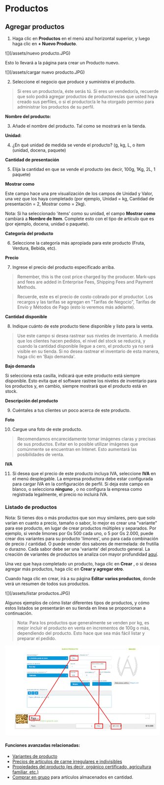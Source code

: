 # Productos

## Agregar productos

1. Haga clic en **Productos** en el menú azul horizontal superior, y luego haga clic en **+ Nuevo Producto**.

![](/assets/nuevo producto.JPG)

Esto lo llevará a la página para crear un Producto nuevo.

![](/assets/cargar nuevo producto.JPG)

2. Seleccione el negocio que produce y suministra el producto.

> Si eres un productor/a, éste serás tú. Si eres un vendedor/a, recuerde que solo podrá agregar productos de productores/as que usted haya creado sus perfiles, o si el productor/a le ha otorgado permiso para administrar los productos de su perfil.

**Nombre del producto:**

3. Añade el nombre del producto. Tal como se mostrará en la tienda.

**Unidad:**

4. ¿En qué unidad de medida se vende el producto? (g, kg, L, o item (unidad, docena, paquete)

**Cantidad de presentación**

5. Elija la cantidad en que se vende el producto (es decir, 100g, 1Kg, 2L, 1 paquete)

**Mostrar como**

Este campo hace una pre visualización de los campos de Unidad y Valor, una vez que los haya completado (por ejemplo, Unidad = kg, Cantidad de presentación = 2, Mostrar como = 2kg).

Nota: Si ha seleccionado 'items' como su unidad, el campo **Mostrar como** cambiará a **Nombre de Item**. Complete esto con el tipo de artículo que es (por ejemplo, docena, unidad o paquete).

**Categoría del producto**

6. Seleccione la categoría más apropiada para este producto (Fruta, Verdura, Bebida, etc).

**Precio** 

7. Ingrese el precio del producto especificado arriba.

> Remember, this is the cost price charged by the producer. Mark-ups and fees are added in Enterprise Fees, Shipping Fees and Payment Methods.

> Recuerde, este es el precio de costo cobrado por el productor. Los recargos y las tarifas se agregan en "Tarifas de Negocio", Tarifas de Envío y Métodos de Pago (esto lo veremos más adelante).

**Cantidad disponible**

8. Indique cuánto de este producto tiene disponible y listo para la venta.

> Use este campo si desea rastrear sus niveles de inventario. A medida que los clientes hacen pedidos, el nivel del stock se reducirá, y cuando la cantidad disponible llegue a cero, el producto ya no será visible en su tienda. Si no desea rastrear el inventario de esta manera, haga clic en 'Bajo demanda'.

**Bajo demanda**

Si selecciona esta casilla, indicará que este producto está siempre disponible. Esto evita que el software rastree los niveles de inventario para los productos y, en cambio, siempre mostrará que el producto está en stock.

**Descripción del producto** 

9. Cuéntales a tus clientes un poco acerca de este producto.

**Foto**

10. Cargue una foto de este producto. 

> Recomendamos encarecidamente tomar imágenes claras y precisas de sus productos. Evitar en lo posible utilizar imágenes que comúnmente se encuentran en Intenet. Esto aumentará las posibilidades de venta.

**IVA**

11. Si desea que el precio de este producto incluya IVA, seleccione **IVA** en el menú desplegable. La empresa productora debe estar configurada para cargar IVA en la configuración de perfil. Si deja este campo en blanco, o selecciona **ninguno** , o no configura la empresa como registrada legalmente, el precio no incluirá IVA.

### Listado de productos

Nota: Si tienes dos o más productos que son muy similares, pero que solo varían en cuanto a precio, tamaño o sabor, lo mejor es crear una "variante" para ese producto, en lugar de crear productos múltiples y separados. Por ejemplo, si vende limones por Gs 500 cada uno, o 5 por Gs 2.000, puede crear dos variantes para su producto 'limones', uno para cada combinación de precio / cantidad. O puede vender dos sabores de mermelada: de frutilla o durazno. Cada sabor debe ser una 'variante' del producto general. La creación de variantes de productos se analiza con mayor profundidad [aquí](/product-variants.md).

Una vez que haya completado un producto, haga clic en **Crear** , o si desea agregar más productos, haga clic en **Crear y agregar otro**.

Cuando haga clic en crear, irá a su página **Editar varios productos**, donde verá un resumen de todos sus productos.

![](/assets/listar productos.JPG)

Algunos ejemplos de cómo listar diferentes tipos de productos, y cómo estos listados se presentarán en su tienda en línea se proporcionan a continuación.

> Nota: Para los productos que generalmente se venden por kg, es mejor incluir el producto en venta en incrementos de 100g o más, dependiendo del producto. Esto hace que sea más fácil listar y preparar el pedido.

![](/assets/visualizacion-producto.jpg)

#### Funciones avanzadas relacionadas:

* [Variantes de producto](/product-variants.md)
* [Precios de artículos de carne irregulares e indivisibles](/pricing-irregular-indivisible-meat-items.md)
* [Propiedades del producto (es decir, orgánico certificado, agricultura familiar, etc.)](/product-properties.md)
* [Comprar en grupo](/group-buy.md) para artículos almacenados en cantidad.



